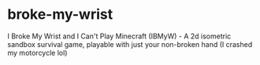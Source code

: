 # broke-my-wrist
I Broke My Wrist and I Can't Play Minecraft (IBMyW) - A 2d isometric sandbox survival game, playable with just your non-broken hand (I crashed my motorcycle lol)
